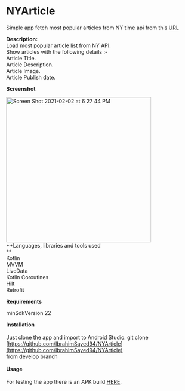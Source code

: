 # NYArticle <br />

Simple app fetch most popular articles from NY time api from this [URL](https://developer.nytimes.com/docs/most-popular-product/1/overview)
 <br />

**Description:**
 <br />
Load most popular article list from NY API. <br />
Show articles with the following details :- <br />
Article Title. <br />
Article Description. <br />
Article Image. <br />
Article Publish date. <br />

**Screenshot**

<img width="388" alt="Screen Shot 2021-02-02 at 6 27 44 PM" src="https://user-images.githubusercontent.com/7188450/106630261-5882fd00-6584-11eb-82b4-3ec9fe0ddd01.png">

 <br />
**Languages, libraries and tools used <br />**
 <br />
Kotlin <br />
MVVM <br />
LiveData <br />
Kotlin Coroutines <br />
Hilt <br />
Retrofit <br />

**Requirements <br />**

minSdkVersion 22 <br />

**Installation <br />**
 <br />
Just clone the app and import to Android Studio. git clone 
[https://github.com/IbrahimSayed94/NYArticle](https://github.com/IbrahimSayed94/NYArticle)
 <br />
from develop branch <br />
 <br />
**Usage <br />**
 <br />
For testing the app there is an APK build [HERE](https://we.tl/t-HKUxubXb46). <br />



